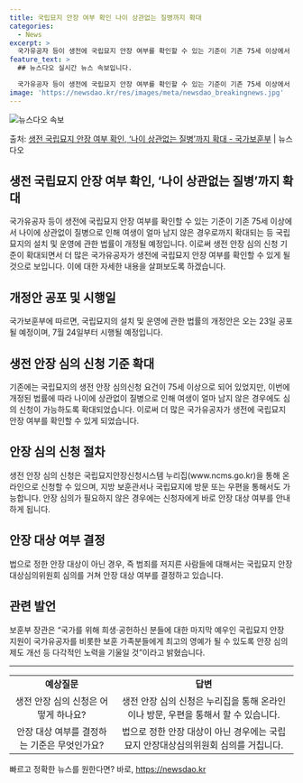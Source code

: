 ```yaml
---
title: 국립묘지 안장 여부 확인 나이 상관없는 질병까지 확대
categories:
  - News
excerpt: >
  국가유공자 등이 생전에 국립묘지 안장 여부를 확인할 수 있는 기준이 기존 75세 이상에서 나이에 상관없이 질…
feature_text: >
  ## 뉴스다오 실시간 뉴스 속보입니다.

  국가유공자 등이 생전에 국립묘지 안장 여부를 확인할 수 있는 기준이 기존 75세 이상에서 나이에 상관없이 질…
image: 'https://newsdao.kr/res/images/meta/newsdao_breakingnews.jpg'
---
```


![뉴스다오 속보](https://newsdao.kr/res/images/meta/newsdao_breakingnews.jpg)

<p>출처: <a href="https://newsdao.kr/3049" rel="dofollow">생전 국립묘지 안장 여부  확인, ‘나이 상관없는 질병’까지 확대 - 국가보훈부</a> | 뉴스다오</p>

<h2>생전 국립묘지 안장 여부 확인, ‘나이 상관없는 질병’까지 확대</h2>

<p data-ke-size="size16">국가유공자 등이 생전에 국립묘지 안장 여부를 확인할 수 있는 기준이 기존 75세 이상에서 나이에 상관없이 질병으로 인해 여생이 얼마 남지 않은 경우로까지 확대되는 등 국립묘지의 설치 및 운영에 관한 법률이 개정될 예정입니다. 이로써 생전 안장 심의 신청 기준이 확대되면서 더 많은 국가유공자가 생전에 국립묘지 안장 여부를 확인할 수 있게 될 것으로 보입니다. 이에 대한 자세한 내용을 살펴보도록 하겠습니다.</p>

<h2 data-ke-size="size26">개정안 공포 및 시행일</h2>

<p>국가보훈부에 따르면, 국립묘지의 설치 및 운영에 관한 법률의 개정안은 오는 23일 공포될 예정이며, 7월 24일부터 시행될 예정입니다.</p>

<h2 data-ke-size="size26">생전 안장 심의 신청 기준 확대</h2>

<p>기존에는 국립묘지의 생전 안장 심의신청 요건이 75세 이상으로 되어 있었지만, 이번에 개정된 법률에 따라 나이에 상관없이 질병으로 인해 여생이 얼마 남지 않은 경우에도 심의 신청이 가능하도록 확대되었습니다. 이로써 더 많은 국가유공자가 생전에 국립묘지 안장 여부를 확인할 수 있게 되었습니다.</p>

<h2 data-ke-size="size26">안장 심의 신청 절차</h2>

<p>생전 안장 심의 신청은 국립묘지안장신청시스템 누리집(www.ncms.go.kr)을 통해 온라인으로 신청할 수 있으며, 지방 보훈관서나 국립묘지에 방문 또는 우편을 통해서도 가능합니다. 안장 심의가 필요하지 않은 경우에는 신청자에게 바로 안장 대상 여부를 안내하게 됩니다.</p>

<h2 data-ke-size="size26">안장 대상 여부 결정</h2>

<p>법으로 정한 안장 대상이 아닌 경우, 즉 범죄를 저지른 사람들에 대해서는 국립묘지 안장대상심의위원회 심의를 거쳐 안장 대상 여부를 결정하고 있습니다.</p>

<h2 data-ke-size="size26">관련 발언</h2>

<p>보훈부 장관은 “국가를 위해 희생·공헌하신 분들에 대한 마지막 예우인 국립묘지 안장 지원이 국가유공자를 비롯한 보훈 가족분들에게 최고의 영예가 될 수 있도록 안장 심의제도 개선 등 다각적인 노력을 기울일 것”이라고 밝혔습니다.</p>

<p data-ke-size="size16"></p>

<hr>

<table>
<tbody>
<tr>
<td style="text-align: center; height: 17px;"><b>예상질문</b></td>
<td style="text-align: center; height: 17px;"><b>답변</b></td>
</tr>
<tr>
<td style="text-align: center; height: 17px;">생전 안장 심의 신청은 어떻게 하나요?</td>
<td style="text-align: center; height: 17px;">생전 안장 심의 신청은 누리집을 통해 온라인이나 방문, 우편을 통해서 할 수 있습니다.</td>
</tr>
<tr>
<td style="text-align: center; height: 17px;">안장 대상 여부를 결정하는 기준은 무엇인가요?</td>
<td style="text-align: center; height: 17px;">법으로 정한 안장 대상이 아닌 경우에는 국립묘지 안장대상심의위원회 심의를 거칩니다.</td>
</tr>
</tbody>
</table> 

빠르고 정확한 뉴스를 원한다면? 바로, <a href="https://newsdao.kr" rel="dofollow">https://newsdao.kr</a>


    
